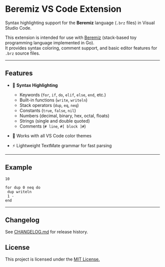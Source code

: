 # Beremiz VS Code Extension

Syntax highlighting support for the **Beremiz** language (`.brz` files) in Visual Studio Code.

This extension is intended for use with [Beremiz](https://github.com/AdaiasMagdiel/Beremiz-Go) (stack-based toy programming language implemented in Go).  
It provides syntax coloring, comment support, and basic editor features for `.brz` source files.

---

## Features

- 📄 **Syntax Highlighting**

  - Keywords (`for`, `if`, `do`, `elif`, `else`, `end`, etc.)
  - Built-in functions (`write`, `writeln`)
  - Stack operators (`dup`, `eq`, `neq`)
  - Constants (`true`, `false`, `nil`)
  - Numbers (decimal, binary, hex, octal, floats)
  - Strings (single and double quoted)
  - Comments (`# line`, `#[ block ]#`)

- 🎨 Works with all VS Code color themes
- ⚡ Lightweight TextMate grammar for fast parsing

---

## Example

```beremiz
10

for dup 0 neq do
 dup writeln
 1 -
end
```

---

## Changelog

See [CHANGELOG.md](./CHANGELOG.md) for release history.

## License

This project is licensed under the [MIT License.](./LICENSE)
